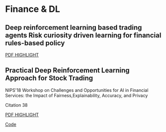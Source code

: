 # Finance & DL

## Deep reinforcement learning based trading agents Risk curiosity driven learning for financial rules-based policy

[PDF HIGHLIGHT](./Deep%20reinforcement%20learning%20based%20trading%20agents%20Risk%20curiosity%20driven%20learning%20for%20financial%20rules-based%20policy.pdf)

## Practical Deep Reinforcement Learning Approach for Stock Trading

NIPS'18 Workshop on Challenges and Opportunities for AI in Financial Services: the Impact of Fairness,Explainability, Accuracy, and Privacy

Citation 38

[PDF HIGHLIGHT](./Practical%20Deep%20Reinforcement%20Learning%20Approach%20for%20Stock%20Trading.pdf)

[Code](https://github.com/AI4Finance-LLC/DQN-DDPG_Stock_Trading)